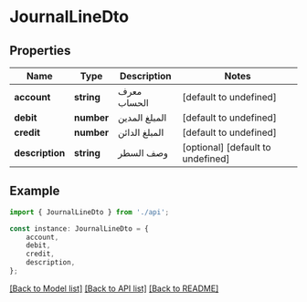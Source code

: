 # JournalLineDto


## Properties

Name | Type | Description | Notes
------------ | ------------- | ------------- | -------------
**account** | **string** | معرف الحساب | [default to undefined]
**debit** | **number** | المبلغ المدين | [default to undefined]
**credit** | **number** | المبلغ الدائن | [default to undefined]
**description** | **string** | وصف السطر | [optional] [default to undefined]

## Example

```typescript
import { JournalLineDto } from './api';

const instance: JournalLineDto = {
    account,
    debit,
    credit,
    description,
};
```

[[Back to Model list]](../README.md#documentation-for-models) [[Back to API list]](../README.md#documentation-for-api-endpoints) [[Back to README]](../README.md)
